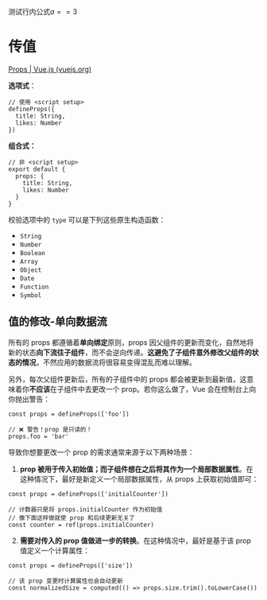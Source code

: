 测试行内公式$a==3$

# 传值

[Props | Vue.js (vuejs.org)](https://cn.vuejs.org/guide/components/props.html#one-way-data-flow)

**选项式**：

```
// 使用 <script setup>
defineProps({
  title: String,
  likes: Number
})
```

**组合式：**

```
// 非 <script setup>
export default {
  props: {
    title: String,
    likes: Number
  }
}
```

校验选项中的 `type` 可以是下列这些原生构造函数：

- `String`
- `Number`
- `Boolean`
- `Array`
- `Object`
- `Date`
- `Function`
- `Symbol`



## 值的修改-单向数据流

所有的 props 都遵循着**单向绑定**原则，props 因父组件的更新而变化，自然地将新的状态**向下流往子组件**，而不会逆向传递。**这避免了子组件意外修改父组件的状态的情况**，不然应用的数据流将很容易变得混乱而难以理解。

另外，每次父组件更新后，所有的子组件中的 props 都会被更新到最新值，这意味着你**不应该**在子组件中去更改一个 prop。若你这么做了，Vue 会在控制台上向你抛出警告：

```
const props = defineProps(['foo'])

// ❌ 警告！prop 是只读的！
props.foo = 'bar'
```

导致你想要更改一个 prop 的需求通常来源于以下两种场景：

1. **prop 被用于传入初始值；而子组件想在之后将其作为一个局部数据属性**。在这种情况下，最好是新定义一个局部数据属性，从 props 上获取初始值即可：

```
const props = defineProps(['initialCounter'])

// 计数器只是将 props.initialCounter 作为初始值
// 像下面这样做就使 prop 和后续更新无关了
const counter = ref(props.initialCounter)
```

2. **需要对传入的 prop 值做进一步的转换**。在这种情况中，最好是基于该 prop 值定义一个计算属性：

```
const props = defineProps(['size'])

// 该 prop 变更时计算属性也会自动更新
const normalizedSize = computed(() => props.size.trim().toLowerCase())
```

